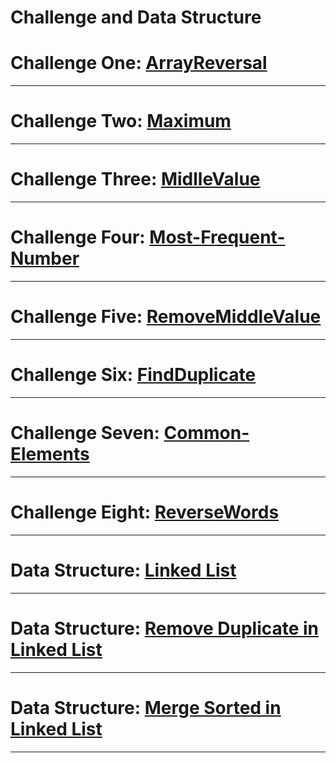 # Challenge and Data Structure


# Challenge One: [ArrayReversal](./whiteboardchallenges-1/arrReversal/README.md)

---


# Challenge Two: [Maximum](./whiteboardchallenges-1/Maximum-Value/README.md)

---

# Challenge Three: [MidlleValue](./whiteboardchallenges-1/MidlleValue/README.md)

---

# Challenge Four: [Most-Frequent-Number](./whiteboardchallenges-1/Most-Frequent-Number/README.md)

---

# Challenge Five: [RemoveMiddleValue](./whiteboardchallenges-1/RemoveMiddleValue/README.md)

---

# Challenge Six: [FindDuplicate](./Challenges/FindDuplicate/FindDuplicate/README.md)

---

# Challenge Seven: [Common-Elements](./Challenges/Common-Elements/Common-Elements/README.md)

---

# Challenge Eight: [ReverseWords](./Challenges/ConsoleApp1/ConsoleApp1/README.md)

---

# Data Structure: [Linked List](./Data-Structures/LinkedList/LinkedList/ReadMe.md)

---
# Data Structure: [Remove Duplicate in Linked List](./Data-Structures/LinkedList/LinkedList/RemoveDuplicate/ReadMe.md)

---

# Data Structure: [Merge Sorted in Linked List](./Data-Structures/LinkedList/LinkedList/MergeSorted/README.md)
---